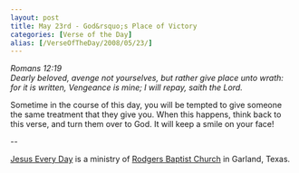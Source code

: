 ```yaml
---
layout: post
title: May 23rd - God&rsquo;s Place of Victory
categories: [Verse of the Day]
alias: [/VerseOfTheDay/2008/05/23/]
---
```


_Romans 12:19  
Dearly beloved, avenge not yourselves, but rather give place unto
wrath: for it is written, Vengeance is mine; I will repay, saith the
Lord._

Sometime in the course of this day, you will be tempted to give
someone the same treatment that they give you. When this happens,
think back to this verse, and turn them over to God. It will keep a
smile on your face!

 --

<a href=http://jesuseveryday.net>Jesus Every Day</a> is a ministry of <a href=http://rodgersbaptist.net>Rodgers Baptist Church</a> in Garland, Texas.
